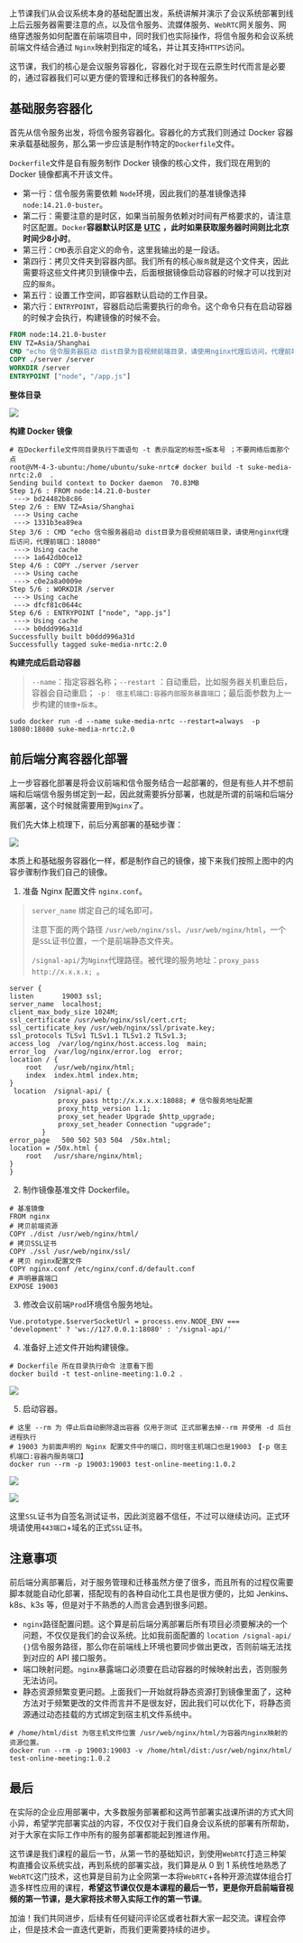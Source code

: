 ﻿上节课我们从会议系统本身的基础配置出发，系统讲解并演示了会议系统部署到线上后云服务器需要注意的点，以及信令服务、流媒体服务、`WebRTC`网关服务、网络穿透服务如何配置在前端项目中，同时我们也实际操作，将信令服务和会议系统前端文件结合通过 `Nginx`映射到指定的域名，并让其支持`HTTPS`访问。

这节课，我们的核心是会议服务容器化，容器化对于现在云原生时代而言是必要的，通过容器我们可以更方便的管理和迁移我们的各种服务。

## 基础服务容器化

首先从信令服务出发，将信令服务容器化。容器化的方式我们则通过 Docker 容器来承载基础服务，那么第一步应该是制作特定的`Dockerfile`文件。

`Dockerfile`文件是自有服务制作 Docker 镜像的核心文件，我们现在用到的 Docker 镜像都离不开该文件。

-   第一行：信令服务需要依赖 `Node`环境，因此我们的基准镜像选择 `node:14.21.0-buster`。
-   第二行：需要注意的是时区，如果当前服务依赖对时间有严格要求的，请注意时区配置。`Docker`**容器默认时区是** **[UTC](https://baike.baidu.com/item/%E5%8D%8F%E8%B0%83%E4%B8%96%E7%95%8C%E6%97%B6/787659)** **，此时如果获取服务器时间则比北京时间少8小时**。
-   第三行：`CMD`表示自定义的命令，这里我输出的是一段话。
-   第四行：拷贝文件夹到容器内部。我们所有的核心`服务`就是这个文件夹，因此需要将这些文件拷贝到镜像中去，后面根据镜像启动容器的时候才可以找到对应的`服务`。
-   第五行：设置工作空间，即容器默认启动的工作目录。
-   第六行：`ENTRYPOINT`，容器启动后需要执行的命令。这个命令只有在启动容器的时候才会执行，构建镜像的时候不会。

```dockerfile
FROM node:14.21.0-buster
ENV TZ=Asia/Shanghai
CMD "echo 信令服务器启动 dist目录为音视频前端目录，请使用nginx代理后访问，代理前端口：18080"
COPY ./server /server
WORKDIR /server
ENTRYPOINT ["node", "/app.js"]
```

**整体目录**

![](https://p3-juejin.byteimg.com/tos-cn-i-k3u1fbpfcp/ead305f879e84f9299a2d68c237cef75~tplv-k3u1fbpfcp-zoom-1.image)

**构建 Docker 镜像**

```shell
# 在Dockerfile文件同目录执行下面语句 -t 表示指定的标签+版本号 ；不要网络后面那个点
root@VM-4-3-ubuntu:/home/ubuntu/suke-nrtc# docker build -t suke-media-nrtc:2.0  .
Sending build context to Docker daemon  70.83MB
Step 1/6 : FROM node:14.21.0-buster
 ---> bd24482b8c86
Step 2/6 : ENV TZ=Asia/Shanghai
 ---> Using cache
 ---> 1331b3ea89ea
Step 3/6 : CMD "echo 信令服务器启动 dist目录为音视频前端目录，请使用nginx代理后访问，代理前端口：18080"
 ---> Using cache
 ---> 1a642db0ce12
Step 4/6 : COPY ./server /server
 ---> Using cache
 ---> c0e2a8a0009e
Step 5/6 : WORKDIR /server
 ---> Using cache
 ---> dfcf81c0644c
Step 6/6 : ENTRYPOINT ["node", "app.js"]
 ---> Using cache
 ---> b0ddd996a31d
Successfully built b0ddd996a31d
Successfully tagged suke-media-nrtc:2.0
```

**构建完成后启动容器**

> `--name`：指定容器名称；`--restart` ：自动重启，比如服务器关机重启后，容器会自动重启； `-p： 宿主机端口:容器内部服务暴露端口`；最后面参数为上一步构建的`镜像+版本`。

  


```
sudo docker run -d --name suke-media-nrtc --restart=always  -p 18080:18080 suke-media-nrtc:2.0
```

## 前后端分离容器化部署

上一步容器化部署是将会议前端和信令服务结合一起部署的，但是有些人并不想前端和后端信令服务绑定到一起，因此就需要拆分部署，也就是所谓的前端和后端分离部署，这个时候就需要用到`Nginx`了。

我们先大体上梳理下，前后分离部署的基础步骤：

![](https://p3-juejin.byteimg.com/tos-cn-i-k3u1fbpfcp/59ef82eb205d48a78fa8de0d454fe657~tplv-k3u1fbpfcp-zoom-1.image)

本质上和基础服务容器化一样，都是制作自己的镜像，接下来我们按照上图中的内容步骤制作我们自己的镜像。

  


1.  准备 Nginx 配置文件 `nginx.conf`。

> `server_name` 绑定自己的域名即可。
>
> 注意下面的两个路径 `/usr/web/nginx/ssl`、`/usr/web/nginx/html`，一个是`SSL`证书位置，一个是前端静态文件夹。
>
> `/signal-api/`为`Nginx`代理路径。被代理的服务地址：` proxy_pass http://x.x.x.x;  `。

```
server {
listen       19003 ssl;
server_name  localhost;
client_max_body_size 1024M;
ssl_certificate /usr/web/nginx/ssl/cert.crt;
ssl_certificate_key /usr/web/nginx/ssl/private.key;
ssl_protocols TLSv1 TLSv1.1 TLSv1.2 TLSv1.3;
access_log  /var/log/nginx/host.access.log  main;
error_log  /var/log/nginx/error.log  error;
location / {
    root   /usr/web/nginx/html;
    index  index.html index.htm;
}
 location  /signal-api/ {
            proxy_pass http://x.x.x.x:18088; # 信令服务地址配置
            proxy_http_version 1.1;
            proxy_set_header Upgrade $http_upgrade;
            proxy_set_header Connection "upgrade";
        }
error_page   500 502 503 504  /50x.html;
location = /50x.html {
    root   /usr/share/nginx/html;
}
} 
```

2.  制作镜像基准文件 Dockerfile。

```
# 基准镜像
FROM nginx
# 拷贝前端资源
COPY ./dist /usr/web/nginx/html/
# 拷贝SSL证书
COPY ./ssl /usr/web/nginx/ssl/
# 拷贝 nginx配置文件
COPY nginx.conf /etc/nginx/conf.d/default.conf
# 声明暴露端口
EXPOSE 19003 
```

3.  修改会议前端`Prod`环境信令服务地址。

```
Vue.prototype.$serverSocketUrl = process.env.NODE_ENV === 'development' ? 'ws://127.0.0.1:18080' : '/signal-api/'
```

4.  准备好上述文件开始构建镜像。

```
# Dockerfile 所在目录执行命令 注意看下图
docker build -t test-online-meeting:1.0.2 .
```

![](https://p3-juejin.byteimg.com/tos-cn-i-k3u1fbpfcp/3bebdc721cb547ff9fe6ac7ab230894e~tplv-k3u1fbpfcp-zoom-1.image)

5.  启动容器。

```
# 这里 --rm 为 停止后自动删除退出容器 仅用于测试 正式部署去掉--rm 并使用 -d 后台进程执行
# 19003 为前面声明的 Nginx 配置文件中的端口，同时宿主机端口也是19003 【-p 宿主机端口:容器内服务端口】
docker run --rm -p 19003:19003 test-online-meeting:1.0.2
```

![](https://p3-juejin.byteimg.com/tos-cn-i-k3u1fbpfcp/f0a0e9a5477449339064568203aa25a9~tplv-k3u1fbpfcp-zoom-1.image)

![](https://p3-juejin.byteimg.com/tos-cn-i-k3u1fbpfcp/8e38244db0ac4a7f8855aa98f497ccfc~tplv-k3u1fbpfcp-zoom-1.image)

这里`SSL`证书为自签名测试证书，因此浏览器不信任，不过可以继续访问。正式环境请使用`443端口`+域名的正式`SSL`证书。

## 注意事项

前后端分离部署后，对于服务管理和迁移虽然方便了很多，而且所有的过程仅需要脚本就能自动化部署，搭配现有的各种自动化工具也是很方便的，比如 Jenkins、k8s、k3s 等，但是对于不熟悉的人而言会遇到很多问题。

-   `nginx`路径配置问题。这个算是前后端分离部署后所有项目必须要解决的一个问题，不仅仅是我们的会议系统。比如我前面配置的 `location /signal-api/ {}`信令服务路径，那么你在前端线上环境也要同步做出更改，否则前端无法找到对应的 API 接口服务。
-   端口映射问题。`nginx`暴露端口必须要在启动容器的时候映射出去，否则服务无法访问。
-   静态资源频繁变更问题。上面我们一开始就将静态资源打到镜像里面了，这种方法对于频繁更改的文件而言并不是很友好，因此我们可以优化下，将静态资源通过动态挂载的方式绑定到宿主机文件系统中。

```
# /home/html/dist 为宿主机文件位置 /usr/web/nginx/html/为容器内nginx映射的资源位置。
docker run --rm -p 19003:19003 -v /home/html/dist:/usr/web/nginx/html/ test-online-meeting:1.0.2
```

## 最后

在实际的企业应用部署中，大多数服务部署都和这两节部署实战课所讲的方式大同小异，希望学完部署实战的内容，不仅仅对于我们自身会议系统的部署有所帮助，对于大家在实际工作中所有的服务部署都能起到推进作用。

  


这节课是我们课程的最后一节，从第一节的基础知识，到使用`WebRTC`打造三种架构直播会议系统实战，再到系统的部署实战，我们算是从 0 到 1 系统性地熟悉了 `WebRTC`这门技术，这也算是目前为止全网第一本将`WebRTC`+各种开源流媒体组合打造多样性应用的课程，**希望这节课仅仅是本课程的最后一节，更是你开启前端音视频的第一节课，是大家将技术带入实际工作的第一节课**。

加油！我们共同进步，后续有任何疑问评论区或者社群大家一起交流。课程会停止，但是技术会一直迭代更新，而我们更需要持续的进步。